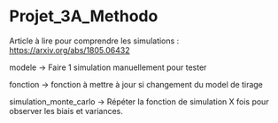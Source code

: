 # Projet_3A_Methodo

Article à lire pour comprendre les simulations : https://arxiv.org/abs/1805.06432


modele -> Faire 1 simulation manuellement pour tester 

fonction -> fonction à mettre à jour si changement du model de tirage

simulation_monte_carlo -> Répéter la fonction de simulation X fois pour observer
les biais et variances.